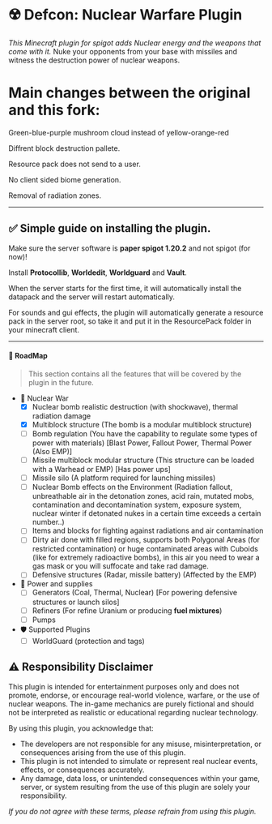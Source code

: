 # ☢️ Defcon: Nuclear Warfare Plugin

_This Minecraft plugin for spigot adds Nuclear energy and the weapons that come with it._
Nuke your opponents from your base with missiles and witness the destruction power of nuclear weapons.

# Main changes between the original and this fork:

Green-blue-purple mushroom cloud instead of yellow-orange-red

Diffrent block destruction pallete.

Resource pack does not send to a user.

No client sided biome generation.

Removal of radiation zones.

---
## ✅ Simple guide on installing the plugin.

Make sure the server software is **paper spigot 1.20.2** and not spigot (for now)!

Install **Protocollib**, **Worldedit**, **Worldguard** and **Vault**.

When the server starts for the first time, it will automatically install the datapack and the server will restart automatically.

For sounds and gui effects, the plugin will automatically generate a resource pack in the server root, so take it and put it in the ResourcePack folder in your minecraft client.

---

#### 🔭 RoadMap
> This section contains all the features that will be covered by the plugin in the future.
- 🌇 Nuclear War
  - [x] Nuclear bomb realistic destruction (with shockwave), thermal radiation damage
  - [x] Multiblock structure (The bomb is a modular multiblock structure)
  - [ ] Bomb regulation (You have the capability to regulate some types of power with materials) [Blast Power, Fallout Power, Thermal Power (Also EMP)]
  - [ ] Missile multiblock modular structure (This structure can be loaded with a Warhead or EMP) [Has power ups]
  - [ ] Missile silo (A platform required for launching missiles)
  - [ ] Nuclear Bomb effects on the Environment (Radiation fallout, unbreathable air in the detonation zones, acid rain, mutated mobs, contamination and decontamination system, exposure system, nuclear winter if detonated nukes in a certain time exceeds a certain number..)
  - [ ] Items and blocks for fighting against radiations and air contamination
  - [ ] Dirty air done with filled regions, supports both Polygonal Areas (for restricted contamination) or huge contaminated areas with Cuboids (like for extremely radioactive bombs), in this air you need to wear a gas mask or you will suffocate and take rad damage.
  - [ ] Defensive structures (Radar, missile battery) (Affected by the EMP)
- 🔋 Power and supplies
  - [ ] Generators (Coal, Thermal, Nuclear) [For powering defensive structures or launch silos]
  - [ ] Refiners (For refine Uranium or producing **fuel mixtures**)
  - [ ] Pumps 
- 🛡️ Supported Plugins
  - [ ] WorldGuard (protection and tags)

## ⚠️ Responsibility Disclaimer

This plugin is intended for entertainment purposes only and does not promote, endorse, or encourage real-world violence, warfare, or the use of nuclear weapons. The in-game mechanics are purely fictional and should not be interpreted as realistic or educational regarding nuclear technology.

By using this plugin, you acknowledge that:
- The developers are not responsible for any misuse, misinterpretation, or consequences arising from the use of this plugin.
- This plugin is not intended to simulate or represent real nuclear events, effects, or consequences accurately.
- Any damage, data loss, or unintended consequences within your game, server, or system resulting from the use of this plugin are solely your responsibility.

_If you do not agree with these terms, please refrain from using this plugin._
